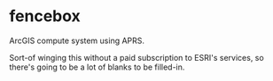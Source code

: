 # fencebox
ArcGIS compute system using APRS.

Sort-of winging this without a paid subscription to ESRI's services, so there's going to be a lot of blanks to be filled-in.
